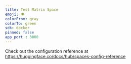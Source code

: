 ```yaml
---
title: Test Matrix Space
emoji: 👁
colorFrom: gray
colorTo: green
sdk: docker
pinned: false
app_port : 3000
---
```


Check out the configuration reference at https://huggingface.co/docs/hub/spaces-config-reference
